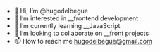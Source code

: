 - 👋 Hi, I’m @hugodelbegue
- 👀 I’m interested in __frontend development
- 🌱 I’m currently learning __JavaScript
- 💞️ I’m looking to collaborate on __front projects
- 📫 How to reach me hugodelbegue@gmail.com

<!---
HUGODELBEGUE/HUGODELBEGUE is a ✨ special ✨ repository because its `README.md` (this file) appears on your GitHub profile.
You can click the Preview link to take a look at your changes.
--->
